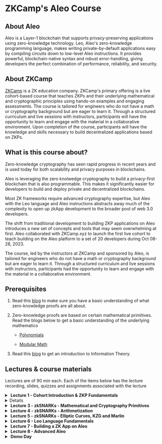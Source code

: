# ZKCamp's Aleo Course

## About Aleo
Aleo is a Layer-1 blockchain that supports privacy-preserving applications using zero-knowledge technology. Leo, Aleo's zero-knowledge programming language, makes writing private-by-default applications easy by compiling circuits down to low-level Aleo instructions. It provides powerful, blockchain-native syntax and robust error-handling, giving developers the perfect combination of performance, reliability, and security.

## About ZKCamp
[ZKCamp](www.zkcamp.xyz) is a ZK education company. ZKCamp's primary offering is a live cohort-based course that teaches ZKPs and their underlying mathematical and cryptographic principles using hands-on examples and engaging assessments. The course is tailored for engineers who do not have a math or cryptography background but are eager to learn it. Through a structured curriculum and live sessions with instructors, participants will have the opportunity to learn and engage with the material in a collaborative environment. Upon completion of the course, participants will have the knowledge and skills necessary to build decentralized applications based on ZKPs.


## What is this course about?

Zero-knowledge cryptography has seen rapid progress in recent years and is used today for both scalability and privacy purposes in blockchains.

Aleo is leveraging the zero knolwedge cryptography to build a privacy-first blockchain that is also programmable. This makes it significantly easier for developers to build and deploy private and decentralized blockchains.

Most ZK frameworks require advanced cryptography expertise, but Aleo with the Leo language and Aleo instructions abstracts away much of the complexity to open up zkApp development to the broader pool of web 3.0 developers.

The shift from traditional development to building ZKP applications on Aleo introduces a new set of concepts and tools that may seem overwhelming at first. Aleo collaborated with ZKCamp.xyz to launch the first live cohort to teach building on the Aleo platform to a set of 20 developers during Oct 08-28, 2023. 

The course, led by the instructors at ZKCamp and sponsored by Aleo, is tailored for engineers who do not have a math or cryptography background but are eager to learn it. Through a structured curriculum and live sessions with instructors, participants had the opportunity to learn and engage with the material in a collaborative environment. 

## Prerequisites

1. Read this [blog](https://www.zkcamp.xyz/blog/what-is-a-zkp-anyway) to make sure you have a basic understanding of what zero-knowledge proofs are all about.
2. Zero-knowledge proofs are based on certain mathematical primitives. Read the blogs below to get a basic understanding of the underlying mathematics

    * [Polynomials](https://www.zkcamp.xyz/blog/you-cant-understand-zkps-without-understanding-polynomials)

    * [Modular Math](https://www.zkcamp.xyz/blog/why-we-use-modular-math-for-zero-knowledge-proofs)

3. Read this [blog](https://www.zkcamp.xyz/blog/information-theory) to get an introduction to Information Theory.


## Lectures & course materials
Lectures are of 90 min each. Each of the items below has the lecture recording, slides, quizzes and assignments associated with the lecture

<details>
<summary><b>&nbsp;Lecture 1 - Cohort Introduction & ZKP Fundamentals</b></summary>
<br/>
The first lecture reviews the curriculum and covers some of the Zero-Knowledge Proofs fundamentals that will be useful for future lectures. The lecture ends with a meet and greet session amongst the ZKCampers in the cohort.

<br/>
<li><a href = "https://drive.google.com/file/d/18bdm2DZHROAq2s4S7cdjySC3DI-S4WbQ/view?usp=sharing">Recording</a></li>
<li><a href = "https://drive.google.com/file/d/1Himv0ABiYFoOroX75EBxonc9l3MhRN-I/view?usp=sharing">Slides</a></li>
<li><a href = "https://github.com/zkcamp/aleo-course/blob/main/quizzes/ZKP_Fundamentals_Quiz.md">ZKP Fundamentals Quiz</li>
</details>

<details>
<summary><b>&nbsp;Lecture 2 - Introduction to the Aleo Ecosystem</b></summary>
<br/>
In this lecture, Caleb Curry, from developer relations at Aleo, provides an introduction to the Aleo ecosystem. The lecture touches upon Aleo's core features, its emphasis on privacy, and its utilization of zkSNARKs. The lecture also explores how zero-knowledge proofs are employed within Aleo by diving into the architecture of the platform.

<br/>
<li><a href = "https://drive.google.com/file/d/1eJFaHUrkzSnwm6b7HAOSc8iB4Nclnnaf/view?usp=sharing">Recording</a></li>
<li><a href = "https://drive.google.com/file/d/1BjdihKqeFXCBMo0t4bS6maBZAhrLhgUb/view?usp=sharing">Slides</a></li>
<li><a href = "https://github.com/zkcamp/aleo-course/blob/main/quizzes/Aleo_Fundamentals_Quiz.md">Aleo Fundamentals Quiz</a></li>
</details>

<details>
<summary><b>&nbsp;Lecture 3 - zkSNARKs - Mathematical and Cryptography Primitives</b></summary>
<br/>
This and the next 2 lectures focus on zkSNARKs, the building blocks of the Aleo blockchain. In this lecture, students are introduced to the mathematical and cryptographic primitives that are essential for understanding how zkSNARKs word under the hood. The lectures starts by explanining the anatomy of a zkSNARK system and dives deeper into Polynomials and their properties that are useful in context of the zkSNARK systems. The last topic covered is Finite Field arithmetic and its usefulness in building cryptograhpic systems in general and zkSNARK systems in particular.

<br/>
<li><a href = "https://drive.google.com/file/d/1iJ23MO13lEotLT4LNYWU0a0HpGrMD0N9/view?usp=sharing">Recording</a></li>
<li><a href = "https://drive.google.com/file/d/1foKxWcKaOZUtebA6jUyDGq4nzQXUaiI2/view?usp=sharing">Slides</a></li>
<li><a href = "https://github.com/zkcamp/aleo-course/blob/main/quizzes/Polynomials_Quiz.md">Polynomials Quiz</a></li>
<li><a href = "https://github.com/zkcamp/aleo-course/blob/main/quizzes/Modular_Arithmetic_Quiz.md">Modular Math Quiz</a></li>
<li><a href = "https://github.com/ZKCamp/aleo-lagrange-assignment/tree/main">Lagrange Polynomial Assignment</a></li>
<li><a href = "https://github.com/ZKCamp/aleo-lagrange-assignment/tree/solution">Lagrange Polynomial Assignment Solution</a></li>

</details>

<details>
<summary><b>&nbsp;Lecture 4 - zkSNARKs - Arithmetization</b></summary>
<br/>
Arithmetization is the technique by which high level programs are converted into a system of mathematical constraints using polynomials. In this lecture, we look at various steps in Arithmetization of programs and deep dive into the R1CS Arithmetization technique used by the zkSNARK proof system used by Aleo. We conclude the lectue by taking a pen and paper example to understand Arithemtization at an implementation level.

<br/>
<li><a href = "https://drive.google.com/file/d/1d2VJm6UdcIf3ZkadKUcU7TiZZy1zqsXP/view?usp=sharing">Recording</a></li>
<li><a href = "https://drive.google.com/file/d/1a_j2fCnnaBy0Y7lwMLkqkus-wTylwW1R/view?usp=sharing">Slides</a></li>
<li><a href = "https://gist.github.com/shubham-kanodia/dc9590531a3df230fc8063e499443932">Arithmetization example from lecture</a></li>
<li><a href = "https://github.com/zkcamp/aleo-course/blob/main/quizzes/Arithmetization_Quiz.md">Arithmetization Quiz</a></li>
<li><a href = "https://github.com/ZKCamp/aleo-qap-assignment">Arithmetization Assignment</a></li>
<li><a href = "https://github.com/ZKCamp/aleo-qap-assignment/tree/solution">Arithmetization Assignment Solution</a></li>

</details>

<details>
<summary><b>&nbsp;Lecture 5 - zkSNARKs - Elliptic Curves, KZG and Marlin</b></summary>
<br/>
<br/>
<li><a href = "https://drive.google.com/file/d/1SeTvO3qCHXnst9kSVKldHMLR581wi2XB/view?usp=sharing">Recording</a></li>
<li><a href = "https://drive.google.com/file/d/1asUU8VJL6mNvw7q_xBs70ncTWyj5uya4/view?usp=sharing">Slides</a></li>
<li><a href = "https://github.com/zkcamp/aleo-course/blob/main/quizzes/Elliptic_Curves_Quiz.md">Elliptic Curves Quiz</a></li>
</details>

<details>
<summary><b>&nbsp;Lecture 6 - Leo Language Fundamentals</b></summary>
<br/>
<br/>
<li><a href = "https://drive.google.com/file/d/11wA3RjEk97eOpGlNGQ9zXpyjmmOG5TKJ/view?usp=sharing">Recording</a></li>
<li><a href = "https://drive.google.com/file/d/1XTzaZhWZ5iTY5laTZ-aD34bs6cXoYWR8/view?usp=sharing">Slides</a></li>
<li><a href = "https://github.com/ZKCamp/aleo-store-assignment">Store Assignment</a></li>
<li><a href = "https://github.com/ZKCamp/aleo-store-assignment/blob/solution/src/main.leo">Store Assignment Solution</a></li>
</details>

<details>
<summary><b>&nbsp;Lecture 7 - Building a ZK App on Aleo</b></summary>
<br/>
<br/>
<li><a href = "https://drive.google.com/file/d/1Oo5zYddYOTuAEu4KOxkXmTacRTYkSmxC/view?usp=sharing">Recording</a></li>
<li><a href = "https://drive.google.com/file/d/1yqESYb5QlUI4i25JcdthQXAmHfoWnTXu/view?usp=sharing">Slides</a></li>
</details>

<details>
<summary><b>&nbsp;Lecture 8 - Advanced Aleo</b></summary>
<br/>
<br/>
<li><a href = "https://drive.google.com/file/d/1stEtHt-HsrFx3TNFNzfPqwbaa5tylGio/view?usp=sharing">Recording</a></li>
<li><a href = "https://drive.google.com/file/d/1fm0Z6fdZC2PFr-3YJIQ_qZI3ADqGPq_T/view?usp=sharing">Slides</a></li>
</details>

<details>
<summary><b>&nbsp;Demo Day</b></summary>
<br/>
<br/>
<li><a href = "https://drive.google.com/file/d/1PhWL5vqLINHvFdoprDBeWE-yPCMfyKXU/view?usp=sharing">Recording</a></li>
</details>


<br/>
